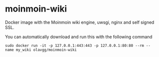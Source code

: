 moinmoin-wiki
=============

Docker image with the Moinmoin wiki engine, uwsgi, nginx and self signed SSL.

You can automatically download and run this with the following command
    
    sudo docker run -it -p 127.0.0.1:443:443 -p 127.0.0.1:80:80 --rm --name my_wiki olavgg/moinmoin-wiki
    
